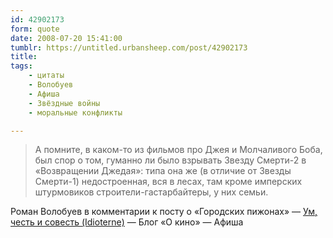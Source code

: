 ```yaml
---
id: 42902173
form: quote
date: 2008-07-20 15:41:00
tumblr: https://untitled.urbansheep.com/post/42902173
title: 
tags:
    - цитаты
    - Волобуев
    - Афиша
    - Звёздные войны
    - моральные конфликты

---
```


<blockquote>
А помните, в каком-то из фильмов про Джея и Молчаливого Боба, был спор о том, гуманно ли было взрывать Звезду Смерти-2 в «Возвращении Джедая»: типа она же (в отличие от Звезды Смерти-1) недостроенная, вся в лесах, там кроме имперских штурмовиков строители-гастарбайтеры, у них семьи.
</blockquote>

Роман Волобуев в комментарии к посту о «Городских пижонах» — <a href="http://www.afisha.ru/blogcomments/2400/page1/">Ум, честь и совесть (Idioterne)</a> — Блог «О кино» — Афиша
